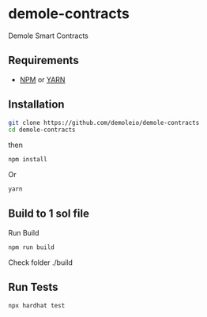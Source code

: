 # demole-contracts
Demole Smart Contracts

## Requirements
- [NPM](https://www.npmjs.com/) or [YARN](https://yarnpkg.com/)

## Installation
```bash
git clone https://github.com/demoleio/demole-contracts
cd demole-contracts
```
then

```bash
npm install
```

Or

```bash
yarn
```

## Build to 1 sol file
Run Build

```bash
npm run build
```

Check folder ./build

## Run Tests

```bash
npx hardhat test
```

